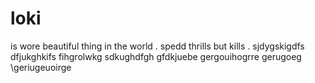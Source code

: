 # loki
is wore beautiful thing in the world .
spedd thrills but kills .
sjdygskigdfs
dfjukghkifs
fihgrolwkg
sdkughdfgh
gfdkjuebe
gergouihogrre
gerugoeg
\geriugeuoirge
